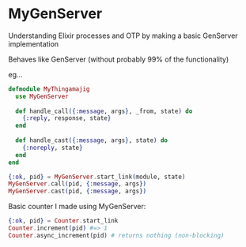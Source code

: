 # MyGenServer
Understanding Elixir processes and OTP by making a basic GenServer implementation

Behaves like GenServer (without probably 99% of the functionality)

eg...
```elixir
defmodule MyThingamajig
  use MyGenServer
  
  def handle_call({:message, args}, _from, state) do
    {:reply, response, state}
  end
  
  def handle_cast({:message, args}, state) do
    {:noreply, state}
  end
end

{:ok, pid} = MyGenServer.start_link(module, state)
MyGenServer.call(pid, {:message, args})
MyGenServer.cast(pid, {:message, args})
```

Basic counter I made using MyGenServer:
```elixir
{:ok, pid} = Counter.start_link
Counter.increment(pid) #=> 1
Counter.async_increment(pid) # returns nothing (non-blocking)
```
